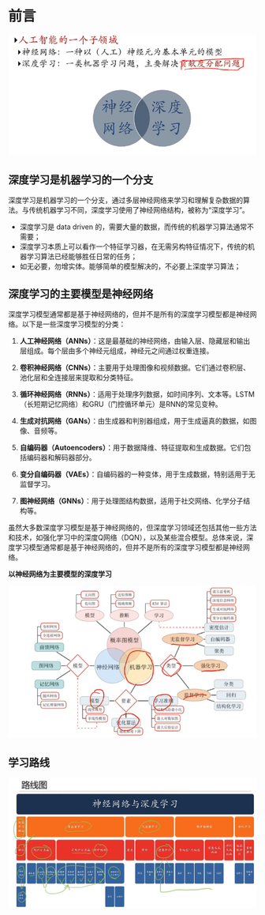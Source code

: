 # 前言

![image-20240703134809755](../../Image/image-20240703134809755.png)

## 深度学习是机器学习的一个分支

深度学习是机器学习的一个分支，通过多层神经网络来学习和理解复杂数据的算法。与传统机器学习不同，深度学习使用了神经网络结构，被称为“深度学习”。

- 深度学习是 data driven 的，需要大量的数据，而传统的机器学习算法通常不需要；
- 深度学习本质上可以看作一个特征学习器，在无需另构特征情况下，传统的机器学习算法已经能够胜任日常的任务；
- 如无必要，勿增实体。能够简单的模型解决的，不必要上深度学习算法；

## 深度学习的主要模型是神经网络

深度学习模型通常都是基于神经网络的，但并不是所有的深度学习模型都是神经网络。以下是一些深度学习模型的分类：

1. **人工神经网络（ANNs）**：这是最基础的神经网络，由输入层、隐藏层和输出层组成。每个层由多个神经元组成，神经元之间通过权重连接。

2. **卷积神经网络（CNNs）**：主要用于处理图像和视频数据。它们通过卷积层、池化层和全连接层来提取和分类特征。

3. **循环神经网络（RNNs）**：适用于处理序列数据，如时间序列、文本等。LSTM（长短期记忆网络）和GRU（门控循环单元）是RNN的常见变种。

4. **生成对抗网络（GANs）**：由生成器和判别器组成，用于生成逼真的数据，如图像、音频等。

5. **自编码器（Autoencoders）**：用于数据降维、特征提取和生成数据。它们包括编码器和解码器部分。

6. **变分自编码器（VAEs）**：自编码器的一种变体，用于生成数据，特别适用于无监督学习。

7. **图神经网络（GNNs）**：用于处理图结构数据，适用于社交网络、化学分子结构等。

虽然大多数深度学习模型是基于神经网络的，但深度学习领域还包括其他一些方法和技术，如强化学习中的深度Q网络（DQN），以及某些混合模型。总体来说，深度学习模型通常都是基于神经网络的，但并不是所有的深度学习模型都是神经网络。

**以神经网络为主要模型的深度学习**

![image-20240703161211378](../../Image/image-20240703161211378.png) 

## 学习路线

![image-20240703184538814](../../Image/image-20240703184538814.png)